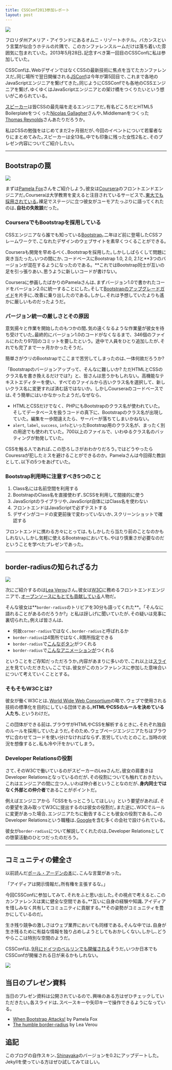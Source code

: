 ```yaml
---
title: CSSConf2013参加レポート
layout: post
---
```


![](https://dl.dropboxusercontent.com/u/31114442/images.ellekasai.com/cssconf_logo.png)

フロリダ州アメリア・アイランドにあるオムニ・リゾートホテル。バカンスという言葉が似合うホテルの片隅で、このカンファレンスルームだけは落ち着いた雰囲気に包まれていた。2013年5月28日､記念すべき第一回目のCSSConfに私は参加していた。

CSSConfは､WebデザインではなくCSSの最新技術に焦点を当てたカンファレンスだ｡同じ場所で翌日開催される[JSConf](http://2013.jsconf.us/)は今年が第5回目で､これまで各地のJavaScriptエンジニアを繋げてきた｡同じようにCSSConfでも各地のCSSエンジニアを繋げ､ゆくゆくはJavaScriptエンジニアとの架け橋をつくりたいという想いがこめられている｡

[スピーカー](http://cssconf.com/speakers.html)は皆CSSの最先端を走るエンジニアだ｡有名どころだとHTML5 Boilerplateをつくった[Nicolas Gallagher](https://twitter.com/necolas)さんや､Middlemanをつくった[
Thomas Reynolds](https://twitter.com/tdreyno)さんあたりだろうか｡

私はCSSの勉強をはじめてまだ2ヶ月弱だが､今回のイベントについて若輩者なりにまとめてみた｡スピーカーは全13名｡中でも印象に残った女性2名と､そのプレゼン内容についてご紹介したい｡

---

## Bootstrapの罠
![](https://dl.dropboxusercontent.com/u/31114442/images.ellekasai.com/pamelafox.jpg)

まずは[Pamela Fox](https://twitter.com/pamelafox)さんをご紹介しよう｡彼女は[Coursera](https://www.coursera.org/)のフロントエンドエンジニアだ｡Courseraは大学教育を変えると注目されているサービスで､[東大でも採用されている](http://president.jp/articles/-/9398)｡裸足でステージに立つ彼女がユーモアたっぷりに語ってくれたのは､**自社の失敗談**だった｡

### CourseraでもBootstrapを採用している
CSSエンジニアなら誰でも知っている[Bootstrap](http://twitter.github.io/bootstrap/index.html)｡二年ほど前に登場したCSSフレームワークで､こなれたデザインのウェブサイトを素早くつくることができる｡

Courseraも開発を早めるべく､Bootstrapを採用した｡しかししばらくして問題に突き当たった｡いつの間にか､コードベースにBootstrap 1.0, 2.0, 2.1と**3つのバージョンが混在するようになったのである。**これではBootstrap同士が互いの足を引っ張りあい､思うように新しいコードが書けない｡

Courseraに参画したばかりのPamelaさんは､まずバージョン1.0で書かれたコードをバージョン2.0に統一することにした｡そして[Bootstrapのアップグレードガイド](http://twitter.github.io/bootstrap/upgrading.html)を片手に､改善に乗り出したのである｡しかし､それは予想していたよりも遙かに厳しいものだったようだ｡

### バージョン統一の厳しさとその原因
意気揚々と作業を開始したのもつかの間､気の遠くなるような作業量が彼女を待ち受けていた｡最終的にバージョン1.0のコードがなくなるまで、346個のファイルにわたり97回のコミットを要したという。途中で人員をひとり追加したが､それでも完了まで一ヶ月かかったそうだ｡

簡単さがウリのBootstrapでここまで苦労してしまったのは､一体何故だろうか?

「Bootstrapのバージョンアップって、そんなに難しいか? ただHTMLとCSSのクラス名を書き換えるだけでは?」と、皆さんは思うかもしれない。高機能なテキストエディターを使い、すべてのファイルから古いクラス名を選択して、新しいクラス名に変更すれば済む話ではないか。しかしCourseraのコードベースでは､そう簡単にはいかなかったようだ｡なぜなら､

* HTMLとCSSだけでなく、PHPにもBootstrapのクラス名が使われていた。そしてデータベースを扱うコードの真下に、Bootstrapのクラス名が出現していた。編集を一歩間違えたら、サーバーが落ちてしまいかねない。
* `alert`, `label`, `success`, `info`といったBootstrap用のクラス名が、まったく別の用途でも使われていた。700以上のファイルで、いわゆるクラス名のバッティングが勃発していた。

CSSを触る人であれば､この恐ろしさがおわかりだろう｡ではどうやったらCouresraが犯したミスを避けることができるのか。Pamelaさんは今回得た教訓として､以下の5つをあげていた。

### Bootstrap利用時に注意すべき5つのこと

1. Class名には名前空間を利用する
2. BootstrapのClass名を直接使わず､SCSSを利用して間接的に使う
3. JavaScriptのライブラリや､JavaScript自体にはClass名を使わない
4. フロントエンドはJavaScriptで必ずテストする
5. デザインがコードの変更前後で変わっていないか､スクリーンショットで確認する

フロントエンドに携わる方々にとっては､もしかしたら当たり前のことなのかもしれない｡しかし気軽に使えるBootstrapにおいても､やはり慎重さが必要なのだということを学べたプレゼンであった｡

---

## border-radiusの知られざる力
![](https://dl.dropboxusercontent.com/u/31114442/images.ellekasai.com/leaverou.jpg)

次にご紹介するのは[Lea Verou](https://twitter.com/leaverou)さん｡彼女は[W3C](http://docs.webplatform.org/wiki/Main_Page)に務めるフロントエンドエンジニアで､[オープンソースにもとても貢献している](https://github.com/LeaVerou)人物だ｡

そんな彼女は**`border-radius`のトリビアを30分も語ってくれた**｡「そんなに語れることがあるのだろうか?」と私は訝しげに聞いていたが､その疑いは見事に裏切られた｡例えば皆さんは､

* 何故`corner-radius`ではなく､`border-radius`と呼ばれるか
* `border-radius`は4箇所ではなく､8箇所指定できる
* `border-radius`で[こんなボタン](http://archive.simurai.com/lab/buttons/)がつくれる
* `border-radius`で[こんなアニメーションが](http://leaverou.github.io/animatable/)つくれる

ということをご存知だっただろうか｡内容があまりに多いので､これ以上は[スライド](http://lea.verou.me/humble-border-radius/#for-browser)を見ていただきたい｡ここでは､彼女がこのカンファレンスに参加した意味合いについて考えていくこととする｡

### そもそもW3Cとは?
彼女が働くW3Cとは､[World Wide Web Consortium](http://ja.wikipedia.org/wiki/World_Wide_Web_Consortium)の略で､ウェブで使用される技術の標準化を目的にしている団体である｡**HTMLやCSSのルールを決めている人たち**､というわけだ｡

この団体ができる前は､ブラウザがHTMLやCSSを解析するときに､それぞれ独自のルールを採用していたようだ｡そのため､ウェブページエンジニアたちはブラウザに合わせてコードを使い分けなければならず､苦労していたとのこと｡当時の状況を想像すると､私も冷や汗をかいてしまう｡

### Developer Relationsの役割
さて､そのW3Cで働いているのがスピーカーのLeaさんだ｡彼女の肩書きはDeveloper Relationsとなっているのだが､その役割についても触れておきたい｡
これはエンジニアの間に立つ人､いわば仲介者ということなのだが､**身内同士ではなく外部との仲介者**であることがポイントだ｡

例えばエンジニアから「CSSをもっとこうしてほしい」という要望があれば､その要望を汲み取ってW3Cに提出するのは彼女の役割だ｡また逆に､W3Cでルールに変更があった場合､エンジニアたちに勧告することも彼女の役割である｡このDeveloper Relationsという職種は､[Google](http://fumit.blogspot.com/2011/01/google-developer-relations.html)を含む多くの会社で設けられている｡

彼女が`border-radius`について解説してくれたのは､Developer Relationsとしての啓蒙活動のひとつだったのだろう｡

---

## コミュニティの健全さ
以前読んだ[ポール・アーデンの本](http://www.amazon.co.jp/product-reviews/4902593084/ref=dp_top_cm_cr_acr_txt?ie=UTF8&showViewpoints=1)に､こんな言葉があった｡

「アイディアは開示情報だ｡所有権を主張するな｡」

今回CSSConfに参加してみて､それをふと思い出した｡その視点で考えると､このカンファレンスは実に健全な空間である｡**互いに自身の経験や知識､アイディアを惜しみなく共有してコミュニティに貢献する｡**その姿勢がコミュニティを豊かにしているのだ｡

生き残り競争の激しさはウェブ業界においても同様である｡そんな中では､自身が生き残るために有益な情報を独り占めしようとしてもおかしくない｡しかし､どうやらここは特別な空間のようだ｡

CSSConfは､[9月にドイツのベルリンでも開催される](http://2013.cssconf.eu/)そうだ｡いつか日本でもCSSConfが開催される日が来るかもしれない｡

![](https://dl.dropboxusercontent.com/u/31114442/images.ellekasai.com/cssconf_beach.jpg)

## 当日のプレゼン資料
当日のプレゼン資料は公開されているので､興味のある方はぜひチェックしていただきたい｡各スライドは､スペースキーや矢印キーで操作できるようになっている｡

* [When Bootstrap Attacks!](http://slid.es/pamelafox/when-bootstrap-attacks) by Pamela Fox
* [The humble border-radius](http://lea.verou.me/humble-border-radius/#for-browser) by Lea Verou

## 追記
このブログの自作スキン､[Shinayaka](https://github.com/ellekasai/shinayaka)のバージョンを0.2にアップデートした｡Jekyllを使っている方はぜひ試してみてほしい｡